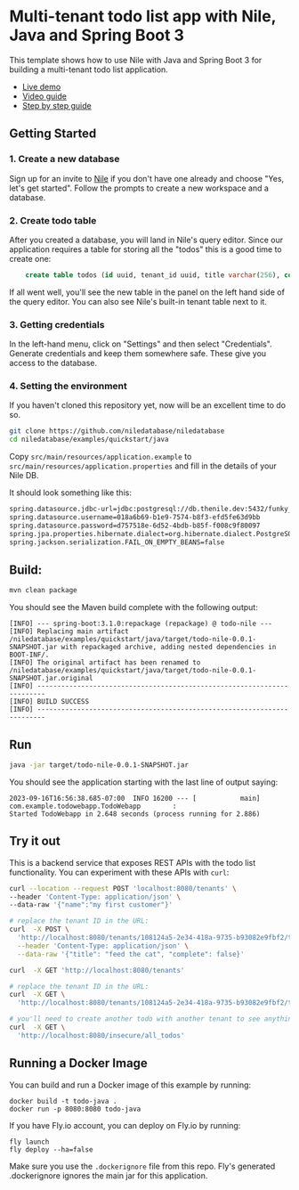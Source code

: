 # Multi-tenant todo list app with Nile, Java and Spring Boot 3

This template shows how to use Nile with Java and Spring Boot 3 for building a multi-tenant todo list application.

- [Live demo](https://java-quickstart-demo.vercel.app)
- [Video guide](https://youtu.be/xnji861fsf4?feature=shared)
- [Step by step guide](https://niledatabase-www.vercel.app/docs/getting-started/languages/java)


## Getting Started

### 1. Create a new database

Sign up for an invite to [Nile](https://thenile.dev) if you don't have one already and choose "Yes, let's get started". Follow the prompts to create a new workspace and a database.

### 2. Create todo table

After you created a database, you will land in Nile's query editor. Since our application requires a table for storing all the "todos" this is a good time to create one:

```sql
    create table todos (id uuid, tenant_id uuid, title varchar(256), complete boolean);
```

If all went well, you'll see the new table in the panel on the left hand side of the query editor. You can also see Nile's built-in tenant table next to it.

### 3. Getting credentials

In the left-hand menu, click on "Settings" and then select "Credentials". Generate credentials and keep them somewhere safe. These give you access to the database.

### 4. Setting the environment

If you haven't cloned this repository yet, now will be an excellent time to do so.

```bash
git clone https://github.com/niledatabase/niledatabase
cd niledatabase/examples/quickstart/java
```

Copy `src/main/resources/application.example` to `src/main/resources/application.properties` and fill in the details of 
your Nile DB.

It should look something like this:
```bash
spring.datasource.jdbc-url=jdbc:postgresql://db.thenile.dev:5432/funky_giraffe
spring.datasource.username=018a6b69-b1e9-7574-b8f3-efd5fe63d9bb
spring.datasource.password=d757518e-6d52-4bdb-b85f-f008c9f80097
spring.jpa.properties.hibernate.dialect=org.hibernate.dialect.PostgreSQLDialect
spring.jackson.serialization.FAIL_ON_EMPTY_BEANS=false
```

## Build:
```bash
mvn clean package
```

You should see the Maven build complete with the following output:
```text
[INFO] --- spring-boot:3.1.0:repackage (repackage) @ todo-nile ---
[INFO] Replacing main artifact /niledatabase/examples/quickstart/java/target/todo-nile-0.0.1-SNAPSHOT.jar with repackaged archive, adding nested dependencies in BOOT-INF/.
[INFO] The original artifact has been renamed to /niledatabase/examples/quickstart/java/target/todo-nile-0.0.1-SNAPSHOT.jar.original
[INFO] ------------------------------------------------------------------------
[INFO] BUILD SUCCESS
[INFO] ------------------------------------------------------------------------
```

## Run
```bash
java -jar target/todo-nile-0.0.1-SNAPSHOT.jar
```

You should see the application starting with the last line of output saying:
```text
2023-09-16T16:56:38.685-07:00  INFO 16200 --- [           main] com.example.todowebapp.TodoWebapp        : 
Started TodoWebapp in 2.648 seconds (process running for 2.886)
```


## Try it out

This is a backend service that exposes REST APIs with the todo list functionality. 
You can experiment with these APIs with `curl`:

```bash
curl --location --request POST 'localhost:8080/tenants' \
--header 'Content-Type: application/json' \
--data-raw '{"name":"my first customer"}'

# replace the tenant ID in the URL: 
curl  -X POST \
  'http://localhost:8080/tenants/108124a5-2e34-418a-9735-b93082e9fbf2/todos' \
  --header 'Content-Type: application/json' \
  --data-raw '{"title": "feed the cat", "complete": false}'

curl  -X GET 'http://localhost:8080/tenants'

# replace the tenant ID in the URL: 
curl  -X GET \
  'http://localhost:8080/tenants/108124a5-2e34-418a-9735-b93082e9fbf2/todos' 

# you'll need to create another todo with another tenant to see anything different here
curl  -X GET \
  'http://localhost:8080/insecure/all_todos'
```

## Running a Docker Image

You can build and run a Docker image of this example by running:
```text
docker build -t todo-java .
docker run -p 8080:8080 todo-java
```

If you have Fly.io account, you can deploy on Fly.io by running:
```test
fly launch
fly deploy --ha=false
```

Make sure you use the `.dockerignore` file from this repo. Fly's generated .dockerignore ignores the main jar for this application.
